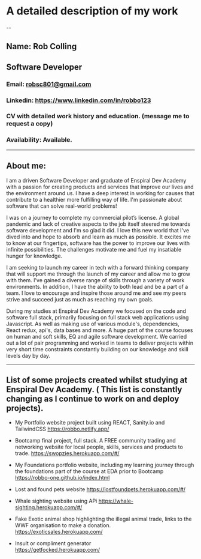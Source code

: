 # A detailed description of my work
--
## Name: Rob Colling
## Software Developer

### Email: robsc801@gmail.com
### Linkedin: https://www.linkedin.com/in/robbo123
### CV with detailed work history and education. (message me to request a copy)
### Availability: Available.

---

## About me:

I am a driven Software Developer and graduate of Enspiral Dev Academy with a passion for creating products and services that improve our lives and the environment around us. I have a deep interest in working for causes that contribute to a healthier more fulfilling way of life. I'm passionate about software that can solve real-world problems!

I was on a journey to complete my commercial pilot’s license. A global pandemic and lack of creative aspects to the job itself steered me towards software development and I'm so glad it did. I love this new world that I've dived into and hope to absorb and learn as much as possible. It excites me to know at our fingertips, software has the power to improve our lives with infinite possibilities. The challenges motivate me and fuel my insatiable hunger for knowledge.

I am seeking to launch my career in tech with a forward thinking company that will support me through the launch of my career and allow me to grow with them. I've gained a diverse range of skills through a variety of work environments. In addition, I have the ability to both lead and be a part of a team. I love to encourage and inspire those around me and see my peers strive and succeed just as much as reaching my own goals.

During my studies at Enspiral Dev Academy we focused on the code and software full stack, primarily focusing on full stack web applications using Javascript. As well as making use of various module's, dependencies, React redux, api's, data bases and more. A huge part of the course focuses on human and soft skills, EQ and agile software development. We carried out a lot of pair programming and worked in teams to deliver projects within very short time constraints constantly building on our knowledge and skill levels day by day. 

---

## List of some projects created whilst studying at Enspiral Dev Academy. ( This list is constantly changing as I continue to work on and deploy projects).

* My Portfolio website project built using REACT, Sanity.io and TailwindCSS
https://robbo.netlify.app/
 
* Bootcamp final project, full stack. A FREE community trading and networking website for local people, skills, services and products to trade. https://swopzies.herokuapp.com/#/

* My Foundations portfolio website, including my learning journey through the foundations part of the course at EDA prior to Bootcamp https://robbo-one.github.io/index.html

* Lost and found pets website 
https://lostfoundpets.herokuapp.com/#/

* Whale sighting website using APi 
https://whale-sighting.herokuapp.com/#/

* Fake Exotic animal shop highlighting the illegal animal trade, links to the WWF organisation to make a donation. 
https://exoticsales.herokuapp.com/

* Insult or compliment generator  
https://getfocked.herokuapp.com/







